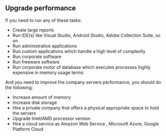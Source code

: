 ## Upgrade performance

If you need to run any of these tasks:

- Create large reports
- Run IDE(s) like Visual Studio, Android Studio, Adobe Collection Suite, so on
- Run administrative applications
- Run custom applications which handle a high level of complexity 
- Run corporate software 
- Run freeware software
- Run corporate motor of database which executes processes highly expensive in memory usage terms

And you need to improve the company servers performance, you should do the following:

- Increase amount of memory 
- Increase disk storage
- Hire a private company that offers a physical appropriate space to hold the servers
- Upgrade Intel/AMD processor version
- Hire a cloud service as Amazon Web Service , Microsoft Azure, Google Platform Cloud